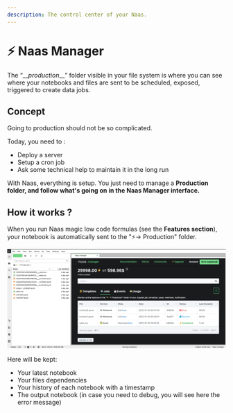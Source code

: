 ```yaml
---
description: The control center of your Naas.
---
```


# ⚡ Naas Manager

The “\_\__production_\_\_” folder visible in your file system is where you can see where your notebooks and files are sent to be scheduled, exposed, triggered to create data jobs.

## Concept

Going to production should not be so complicated.

Today, you need to :

* Deploy a server
* Setup a cron job
* Ask some technical help to maintain it in the long run

With Naas, everything is setup. You just need to manage a **Production folder, and follow what's going on in the Naas Manager interface.**

## How it works ?

When you run Naas magic low code formulas (see the **Features section**), your notebook is automatically sent to the "⚡️→ Production" folder.

![](<../.gitbook/assets/Screenshot 2022-01-05 at 23.20.04.png>)

Here will be kept:

* Your latest notebook
* Your files dependencies
* Your history of each notebook with a timestamp
* The output notebook (in case you need to debug, you will see here the error message)

